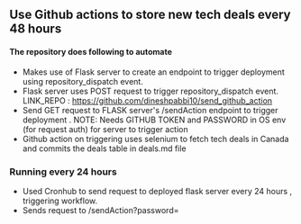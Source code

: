 ## Use Github actions to store new tech deals every 48 hours

#### The repository does following to automate
- Makes use of Flask server to create an endpoint to trigger deployment using repository_dispatch event.
- Flask  server uses POST request to trigger repository_dispatch event. LINK_REPO : https://github.com/dineshpabbi10/send_github_action
- Send GET request to FLASK server's /sendAction endpoint to trigger deployment . NOTE: Needs GITHUB TOKEN and PASSWORD in OS env (for request auth) for server to trigger action
- Github action on triggering uses selenium to fetch tech deals in Canada and commits the deals table in deals.md file 

### Running every 24 hours
- Used Cronhub to send request to deployed flask server every 24 hours , triggering workflow.
- Sends request to <domain>/sendAction?password=<password set in deployment os env>
